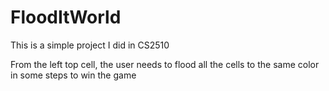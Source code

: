 # FloodItWorld
This is a simple project I did in CS2510

From the left top cell, the user needs to flood all the cells to the same color in some steps to win the game
